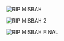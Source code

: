 
![RIP MISBAH](https://github.com/user-attachments/assets/8243015e-5ce5-486e-a07f-57220542843c)

![RIP MISBAH 2](https://github.com/user-attachments/assets/f9df6568-f41a-4022-9813-ee64a05330ba)

![RIP MISBAH FINAL](https://github.com/user-attachments/assets/125b19cd-f000-42a5-a5ac-b052d3630a0f)

